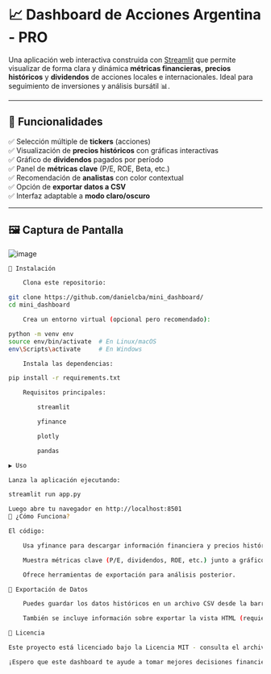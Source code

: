 # 📈 Dashboard de Acciones Argentina - PRO

Una aplicación web interactiva construida con [Streamlit](https://streamlit.io/) que permite visualizar de forma clara y dinámica **métricas financieras**, **precios históricos** y **dividendos** de acciones locales e internacionales. Ideal para seguimiento de inversiones y análisis bursátil 📊.

---

## 🧰 Funcionalidades

✅ Selección múltiple de **tickers** (acciones)  
✅ Visualización de **precios históricos** con gráficas interactivas  
✅ Gráfico de **dividendos** pagados por período  
✅ Panel de **métricas clave** (P/E, ROE, Beta, etc.)  
✅ Recomendación de **analistas** con color contextual  
✅ Opción de **exportar datos a CSV**  
✅ Interfaz adaptable a **modo claro/oscuro**

---

## 🖼️ Captura de Pantalla
![image](https://github.com/user-attachments/assets/6be4678d-11c5-4270-b84e-c06d5091756e)



```bash
🚀 Instalación

    Clona este repositorio:

git clone https://github.com/danielcba/mini_dashboard/
cd mini_dashboard

    Crea un entorno virtual (opcional pero recomendado):

python -m venv env
source env/bin/activate  # En Linux/macOS
env\Scripts\activate     # En Windows

    Instala las dependencias:

pip install -r requirements.txt

    Requisitos principales:

        streamlit

        yfinance

        plotly

        pandas

▶️ Uso

Lanza la aplicación ejecutando:

streamlit run app.py

Luego abre tu navegador en http://localhost:8501
🧠 ¿Cómo Funciona?

El código:

    Usa yfinance para descargar información financiera y precios históricos de cada ticker.

    Muestra métricas clave (P/E, dividendos, ROE, etc.) junto a gráficos dinámicos de precios y dividendos.

    Ofrece herramientas de exportación para análisis posterior.

📁 Exportación de Datos

    Puedes guardar los datos históricos en un archivo CSV desde la barra lateral.

    También se incluye información sobre exportar la vista HTML (requiere herramientas externas).

📝 Licencia

Este proyecto está licenciado bajo la Licencia MIT - consulta el archivo [LICENSE](LICENSE) para más detalles.

¡Espero que este dashboard te ayude a tomar mejores decisiones financieras! 💰📊
